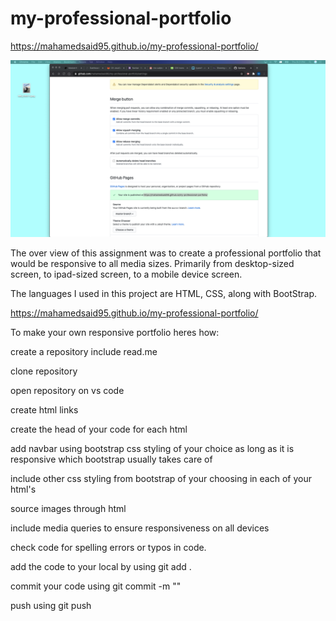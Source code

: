 # my-professional-portfolio

 https://mahamedsaid95.github.io/my-professional-portfolio/

![example app](screenshot.png)

The over view of this assignment was to create a professional portfolio that would be responsive to all media sizes. Primarily from desktop-sized screen, to ipad-sized screen, to a mobile device screen. 

The languages I used in this project are HTML, CSS, along with BootStrap.

 https://mahamedsaid95.github.io/my-professional-portfolio/

 To make your own responsive portfolio heres how:

 create a repository include read.me

 clone repository 

 open repository on vs code


create html links

create the head of your code for each html


add navbar using bootstrap css styling of your choice as long as it is responsive which 
bootstrap usually takes care of

include other css styling from bootstrap of your choosing in each of your html's

source images through html

include media queries to ensure responsiveness on all devices

check code for spelling errors or typos in code. 

add the code to your local by using git add .

commit your code using git commit -m ""

push using git push